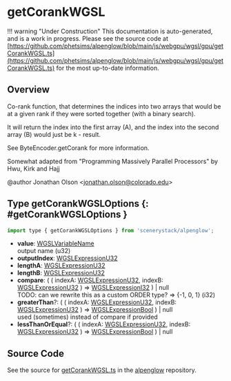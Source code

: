 # getCorankWGSL

!!! warning "Under Construction"
    This documentation is auto-generated, and is a work in progress. Please see the source code at
    [https://github.com/phetsims/alpenglow/blob/main/js/webgpu/wgsl/gpu/getCorankWGSL.ts](https://github.com/phetsims/alpenglow/blob/main/js/webgpu/wgsl/gpu/getCorankWGSL.ts) for the most up-to-date information.

## Overview

Co-rank function, that determines the indices into two arrays that would be at a given rank if they were sorted
together (with a binary search).

It will return the index into the first array (A), and the index into the second array (B) would just be
k - result.

See ByteEncoder.getCorank for more information.

Somewhat adapted from "Programming Massively Parallel Processors" by Hwu, Kirk and Hajj

@author Jonathan Olson &lt;jonathan.olson@colorado.edu&gt;

## Type getCorankWGSLOptions {: #getCorankWGSLOptions }


```js
import type { getCorankWGSLOptions } from 'scenerystack/alpenglow';
```


- **value**: [WGSLVariableName](../alpenglow/WGSLString.md#WGSLVariableName)
<br>  output name (u32)
- **outputIndex**: [WGSLExpressionU32](../alpenglow/WGSLString.md#WGSLExpressionU32)
- **lengthA**: [WGSLExpressionU32](../alpenglow/WGSLString.md#WGSLExpressionU32)
- **lengthB**: [WGSLExpressionU32](../alpenglow/WGSLString.md#WGSLExpressionU32)
- **compare**: ( ( indexA: [WGSLExpressionU32](../alpenglow/WGSLString.md#WGSLExpressionU32), indexB: [WGSLExpressionU32](../alpenglow/WGSLString.md#WGSLExpressionU32) ) =&gt; [WGSLExpressionI32](../alpenglow/WGSLString.md#WGSLExpressionI32) ) | <span style="color: hsla(calc(var(--md-hue) + 180deg),80%,40%,1);">null</span>
<br>  TODO: can we rewrite this as a custom ORDER type?
  =&gt; {-1, 0, 1} (i32)
- **greaterThan**?: ( ( indexA: [WGSLExpressionU32](../alpenglow/WGSLString.md#WGSLExpressionU32), indexB: [WGSLExpressionU32](../alpenglow/WGSLString.md#WGSLExpressionU32) ) =&gt; [WGSLExpressionBool](../alpenglow/WGSLString.md#WGSLExpressionBool) ) | <span style="color: hsla(calc(var(--md-hue) + 180deg),80%,40%,1);">null</span>
<br>  used (sometimes) instead of compare if provided
- **lessThanOrEqual**?: ( ( indexA: [WGSLExpressionU32](../alpenglow/WGSLString.md#WGSLExpressionU32), indexB: [WGSLExpressionU32](../alpenglow/WGSLString.md#WGSLExpressionU32) ) =&gt; [WGSLExpressionBool](../alpenglow/WGSLString.md#WGSLExpressionBool) ) | <span style="color: hsla(calc(var(--md-hue) + 180deg),80%,40%,1);">null</span>




## Source Code

See the source for [getCorankWGSL.ts](https://github.com/phetsims/alpenglow/blob/main/js/webgpu/wgsl/gpu/getCorankWGSL.ts) in the [alpenglow](https://github.com/phetsims/alpenglow) repository.
